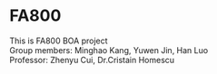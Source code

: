 # FA800
This is FA800 BOA project\
Group members: Minghao Kang, Yuwen Jin, Han Luo\
Professor: Zhenyu Cui, Dr.Cristain Homescu
